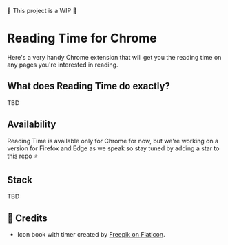 🚧 This project is a WIP 🚧
# Reading Time for Chrome
Here's a very handy Chrome extension that will get you the reading time on any pages you're interested in reading.

<!-- ![Screenhshot to take](./public/tbd "Reading Time Official Page") -->

## What does Reading Time do exactly?
TBD

## Availability
Reading Time is available only for Chrome for now, but we're working on a version for Firefox and Edge as we speak so stay tuned by adding a star to this repo ⭐️

## Stack
TBD

## 🙏 Credits
- Icon book with timer created by [Freepik on Flaticon](https://www.flaticon.com/free-icon/book_8090315?term=reading%20time&page=1&position=9&page=1&position=9&related_id=8090315&origin=search#).
